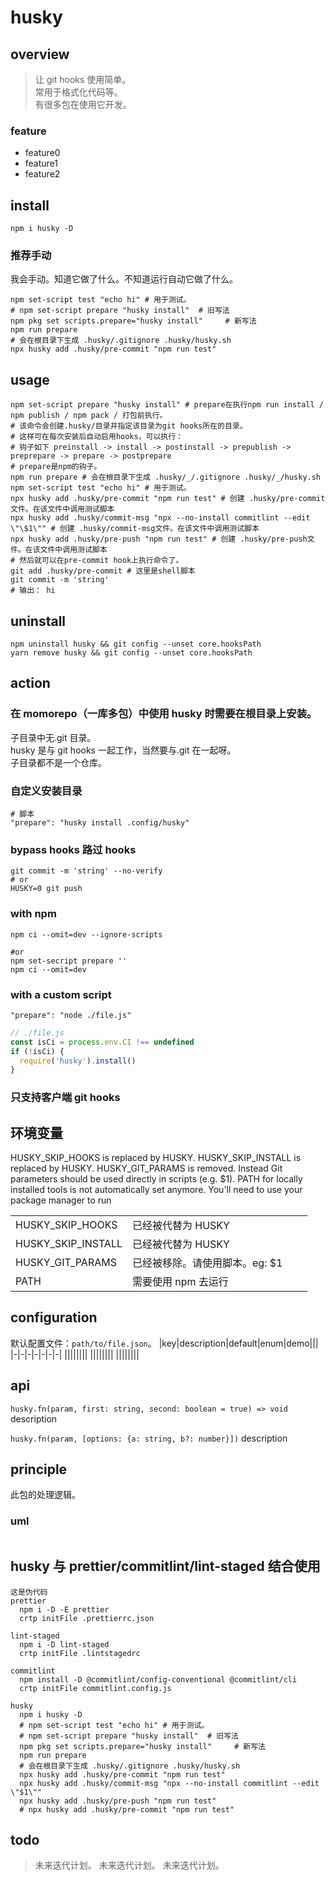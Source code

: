 # husky

## overview

> 让 git hooks 使用简单。  
> 常用于格式化代码等。  
> 有很多包在使用它开发。

### feature

- feature0
- feature1
- feature2

## install

`npm i husky -D`

### 推荐手动

我会手动。知道它做了什么。不知道运行自动它做了什么。

```shell
npm set-script test "echo hi" # 用于测试。
# npm set-script prepare "husky install"  # 旧写法
npm pkg set scripts.prepare="husky install"     # 新写法
npm run prepare
# 会在根目录下生成 .husky/.gitignore .husky/husky.sh
npx husky add .husky/pre-commit "npm run test"
```

## usage

```shell
npm set-script prepare "husky install" # prepare在执行npm run install / npm publish / npm pack / 打包前执行。
# 该命令会创建.husky/目录并指定该目录为git hooks所在的目录。
# 这样可在每次安装后自动启用hooks，可以执行：
# 钩子如下 preinstall -> install -> postinstall -> prepublish -> preprepare -> prepare -> postprepare
# prepare是npm的钩子。
npm run prepare # 会在根目录下生成 .husky/_/.gitignore .husky/_/husky.sh
npm set-script test "echo hi" # 用于测试。
npx husky add .husky/pre-commit "npm run test" # 创建 .husky/pre-commit文件。在该文件中调用测试脚本
npx husky add .husky/commit-msg "npx --no-install commitlint --edit \"\$1\"" # 创建 .husky/commit-msg文件。在该文件中调用测试脚本
npx husky add .husky/pre-push "npm run test" # 创建 .husky/pre-push文件。在该文件中调用测试脚本
# 然后就可以在pre-commit hook上执行命令了。
git add .husky/pre-commit # 这里是shell脚本
git commit -m 'string'
# 输出： hi
```

## uninstall

```shell
npm uninstall husky && git config --unset core.hooksPath
yarn remove husky && git config --unset core.hooksPath
```

## action

### 在 momorepo（一库多包）中使用 husky 时需要在根目录上安装。

子目录中无.git 目录。  
husky 是与 git hooks 一起工作，当然要与.git 在一起呀。  
子目录都不是一个仓库。

### 自定义安装目录

```shell
# 脚本
"prepare": "husky install .config/husky"
```

### bypass hooks 路过 hooks

```shell
git commit -m 'string' --no-verify
# or
HUSKY=0 git push
```

### with npm

```
npm ci --omit=dev --ignore-scripts

#or
npm set-secript prepare ''
npm ci --omit=dev
```

### with a custom script

```
"prepare": "node ./file.js"
```

```js
// ./file.js
const isCi = process.env.CI !== undefined
if (!isCi) {
  require('husky').install()
}
```

### 只支持客户端 git hooks

## 环境变量

HUSKY_SKIP_HOOKS is replaced by HUSKY.
HUSKY_SKIP_INSTALL is replaced by HUSKY.
HUSKY_GIT_PARAMS is removed. Instead Git parameters should be used directly in scripts (e.g. $1).
PATH for locally installed tools is not automatically set anymore. You'll need to use your package manager to run

|                    |                                |     |     |
| ------------------ | ------------------------------ | --- | --- |
| HUSKY_SKIP_HOOKS   | 已经被代替为 HUSKY             |     |     |
| HUSKY_SKIP_INSTALL | 已经被代替为 HUSKY             |     |     |
| HUSKY_GIT_PARAMS   | 已经被移除。请使用脚本。eg: $1 |     |     |
| PATH               | 需要使用 npm 去运行            |     |     |

## configuration

默认配置文件：`path/to/file.json`。
|key|description|default|enum|demo|||
|-|-|-|-|-|-|-|
||||||||
||||||||
||||||||

## api

`husky.fn(param, first: string, second: boolean = true) => void`
description

`husky.fn(param, [options: {a: string, b?: number}])`
description

## principle

此包的处理逻辑。

### uml

```

```

## husky 与 prettier/commitlint/lint-staged 结合使用

```
这是伪代码
prettier
  npm i -D -E prettier
  crtp initFile .prettierrc.json

lint-staged
  npm i -D lint-staged
  crtp initFile .lintstagedrc

commitlint
  npm install -D @commitlint/config-conventional @commitlint/cli
  crtp initFile commitlint.config.js

husky
  npm i husky -D
  # npm set-script test "echo hi" # 用于测试。
  # npm set-script prepare "husky install"  # 旧写法
  npm pkg set scripts.prepare="husky install"     # 新写法
  npm run prepare
  # 会在根目录下生成 .husky/.gitignore .husky/husky.sh
  npx husky add .husky/pre-commit "npm run test"
  npx husky add .husky/commit-msg "npx --no-install commitlint --edit \"$1\""
  npx husky add .husky/pre-push "npm run test"
  # npx husky add .husky/pre-commit "npm run test"
```

## todo

> 未来迭代计划。
> 未来迭代计划。
> 未来迭代计划。
